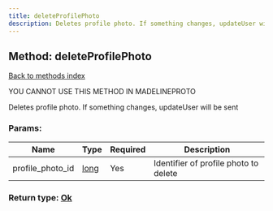 ```yaml
---
title: deleteProfilePhoto
description: Deletes profile photo. If something changes, updateUser will be sent
---
```

## Method: deleteProfilePhoto  
[Back to methods index](index.md)


YOU CANNOT USE THIS METHOD IN MADELINEPROTO


Deletes profile photo. If something changes, updateUser will be sent

### Params:

| Name     |    Type       | Required | Description |
|----------|---------------|----------|-------------|
|profile\_photo\_id|[long](../types/long.md) | Yes|Identifier of profile photo to delete|


### Return type: [Ok](../types/Ok.md)

